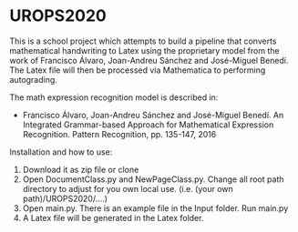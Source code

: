 # UROPS2020

This is a school project which attempts to build a pipeline that converts mathematical handwriting to Latex using the proprietary model from the work of Francisco Álvaro, Joan-Andreu Sánchez and José-Miguel Benedí. The Latex file will then be processed via Mathematica to performing autograding.

The math expression recognition model is described in:
* Francisco Álvaro, Joan-Andreu Sánchez and José-Miguel Benedí. An Integrated Grammar-based Approach for Mathematical Expression Recognition. Pattern Recognition, pp. 135-147, 2016

Installation and how to use:
1. Download it as zip file or clone
2. Open DocumentClass.py and NewPageClass.py. Change all root path directory to adjust for you own local use. (i.e. (your own path)/UROPS2020/....) 
3. Open main.py. There is an example file in the Input folder. Run main.py
4. A Latex file will be generated in the Latex folder. 
